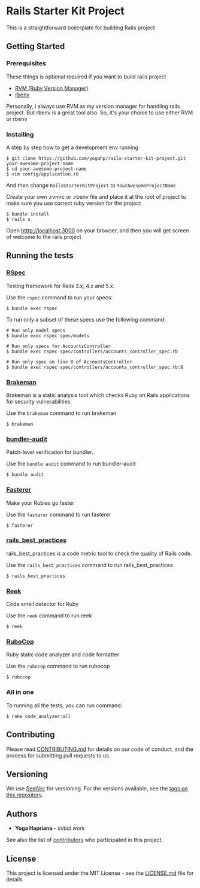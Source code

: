 # Rails Starter Kit Project

This is a straightforward boilerplate for building Rails project

## Getting Started

### Prerequisites

These things is optional required if you want to build rails project

* [RVM (Ruby Version Manager)](http://rvm.io/)
* [rbenv](https://github.com/rbenv/rbenv)

Personally, i always use RVM as my version manager for handling rails project. But rbenv is a great tool also. So, it's your choice to use either RVM or rbenv

### Installing

A step by step how to get a development env running

```
$ git clone https://github.com/yogahp/rails-starter-kit-project.git your-awesome-project-name
$ cd your-awesome-project-name
$ vim config/application.rb
```

And then change `RailsStarterKitProject` to `YourAwesomeProjectName`

Create your own .rvmrc or .rbenv file and place it at the root of project to make sure you use correct ruby version for the project

```
$ bundle install
$ rails s
```

Open [htttp://localhost:3000](http://localhost:3000) on your browser, and then you will get screen of welcome to the rails project

## Running the tests

### [RSpec](https://github.com/rspec/rspec-rails)

Testing framework for Rails 3.x, 4.x and 5.x.

Use the `rspec` command to run your specs:

```
$ bundle exec rspec
```

To run only a subset of these specs use the following command:

```
# Run only model specs
$ bundle exec rspec spec/models

# Run only specs for AccountsController
$ bundle exec rspec spec/controllers/accounts_controller_spec.rb

# Run only spec on line 8 of AccountsController
$ bundle exec rspec spec/controllers/accounts_controller_spec.rb:8
```

### [Brakeman](https://github.com/presidentbeef/brakeman)

Brakeman is a static analysis tool which checks Ruby on Rails applications for security vulnerabilities.

Use the `brakeman` command to run brakeman


```
$ brakeman
```

### [bundler-audit](https://github.com/rubysec/bundler-audit)

Patch-level verification for bundler.

Use the `bundle audit` command to run bundler-audit

```
$ bundle audit
```

### [Fasterer](https://github.com/DamirSvrtan/fasterer)

Make your Rubies go faster

Use the `fasterer` command to run fasterer

```
$ fasterer
```

### [rails_best_practices](https://github.com/flyerhzm/rails_best_practices)

rails_best_practices is a code metric tool to check the quality of Rails code.

Use the `rails_best_practices` command to run rails_best_practices

```
$ rails_best_practices
```

### [Reek](https://github.com/troessner/reek)

Code smell detector for Ruby

Use the `reek` command to run reek

```
$ reek
```

### [RuboCop](https://github.com/rubocop-hq/rubocop)

Ruby static code analyzer and code formatter

Use the `rubocop` command to run rubocop

```
$ rubocop
```

### All in one

To running all the tests, you can run command:

```
$ rake code_analyzer:all
```

## Contributing

Please read [CONTRIBUTING.md](https://github.com/yogahp/rails-starter-kit-project/blob/460be570d212312911283fd22eb42a652cc79630/CONTRIBUTING.md) for details on our code of conduct, and the process for submitting pull requests to us.

## Versioning

We use [SemVer](http://semver.org/) for versioning. For the versions available, see the [tags on this repository](https://github.com/yogahp/rails-starter-kit-project/releases).

## Authors

* **Yoga Hapriana** - *Initial work*

See also the list of [contributors](https://github.com/yogahp/rails-starter-kit-project/graphs/contributors) who participated in this project.

## License

This project is licensed under the MIT License - see the [LICENSE.md](LICENSE.md) file for details
